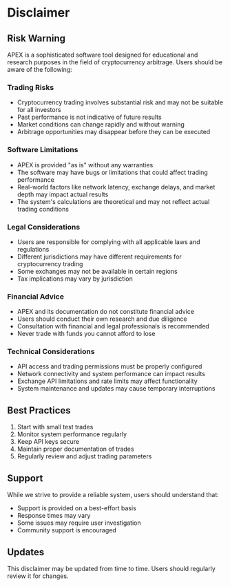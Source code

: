 # Disclaimer

## Risk Warning

APEX is a sophisticated software tool designed for educational and research purposes in the field of cryptocurrency arbitrage. Users should be aware of the following:

### Trading Risks

- Cryptocurrency trading involves substantial risk and may not be suitable for all investors
- Past performance is not indicative of future results
- Market conditions can change rapidly and without warning
- Arbitrage opportunities may disappear before they can be executed

### Software Limitations

- APEX is provided "as is" without any warranties
- The software may have bugs or limitations that could affect trading performance
- Real-world factors like network latency, exchange delays, and market depth may impact actual results
- The system's calculations are theoretical and may not reflect actual trading conditions

### Legal Considerations

- Users are responsible for complying with all applicable laws and regulations
- Different jurisdictions may have different requirements for cryptocurrency trading
- Some exchanges may not be available in certain regions
- Tax implications may vary by jurisdiction

### Financial Advice

- APEX and its documentation do not constitute financial advice
- Users should conduct their own research and due diligence
- Consultation with financial and legal professionals is recommended
- Never trade with funds you cannot afford to lose

### Technical Considerations

- API access and trading permissions must be properly configured
- Network connectivity and system performance can impact results
- Exchange API limitations and rate limits may affect functionality
- System maintenance and updates may cause temporary interruptions

## Best Practices

1. Start with small test trades
2. Monitor system performance regularly
3. Keep API keys secure
4. Maintain proper documentation of trades
5. Regularly review and adjust trading parameters

## Support

While we strive to provide a reliable system, users should understand that:

- Support is provided on a best-effort basis
- Response times may vary
- Some issues may require user investigation
- Community support is encouraged

## Updates

This disclaimer may be updated from time to time. Users should regularly review it for changes. 
